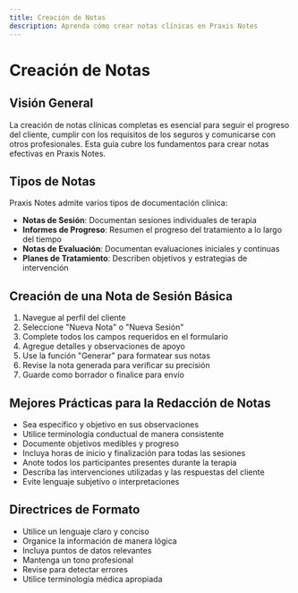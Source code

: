 ```yaml
---
title: Creación de Notas
description: Aprenda cómo crear notas clínicas en Praxis Notes
---
```


# Creación de Notas

## Visión General

La creación de notas clínicas completas es esencial para seguir el progreso del cliente, cumplir con los requisitos de los seguros y comunicarse con otros profesionales. Esta guía cubre los fundamentos para crear notas efectivas en Praxis Notes.

## Tipos de Notas

Praxis Notes admite varios tipos de documentación clínica:

- **Notas de Sesión**: Documentan sesiones individuales de terapia
- **Informes de Progreso**: Resumen el progreso del tratamiento a lo largo del tiempo
- **Notas de Evaluación**: Documentan evaluaciones iniciales y continuas
- **Planes de Tratamiento**: Describen objetivos y estrategias de intervención

## Creación de una Nota de Sesión Básica

1. Navegue al perfil del cliente
2. Seleccione "Nueva Nota" o "Nueva Sesión"
3. Complete todos los campos requeridos en el formulario
4. Agregue detalles y observaciones de apoyo
5. Use la función "Generar" para formatear sus notas
6. Revise la nota generada para verificar su precisión
7. Guarde como borrador o finalice para envío

## Mejores Prácticas para la Redacción de Notas

- Sea específico y objetivo en sus observaciones
- Utilice terminología conductual de manera consistente
- Documente objetivos medibles y progreso
- Incluya horas de inicio y finalización para todas las sesiones
- Anote todos los participantes presentes durante la terapia
- Describa las intervenciones utilizadas y las respuestas del cliente
- Evite lenguaje subjetivo o interpretaciones

## Directrices de Formato

- Utilice un lenguaje claro y conciso
- Organice la información de manera lógica
- Incluya puntos de datos relevantes
- Mantenga un tono profesional
- Revise para detectar errores
- Utilice terminología médica apropiada
